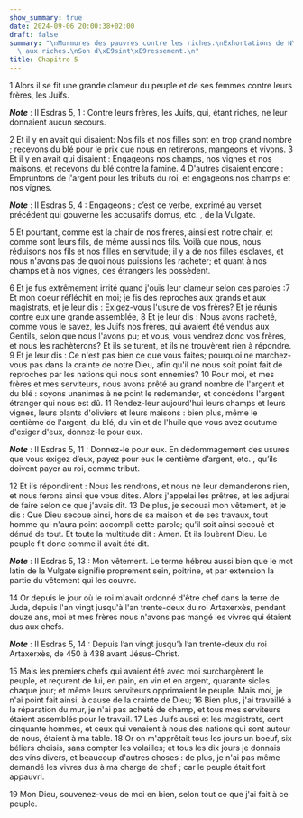 ```yaml
---
show_summary: true
date: 2024-09-06 20:00:38+02:00
draft: false
summary: "\nMurmures des pauvres contre les riches.\nExhortations de N\xE9h\xE9mias\
  \ aux riches.\nSon d\xE9sint\xE9ressement.\n"
title: Chapitre 5
---
```





1 Alors il se fit une grande clameur du peuple et de ses femmes contre leurs frères, les Juifs.

***Note*** :  II Esdras 5, 1 : Contre leurs frères, les Juifs, qui, étant riches, ne leur donnaient aucun secours.

2 Et il y en avait qui disaient: Nos fils et nos filles sont en trop grand nombre ; recevons du blé pour le prix que nous en retirerons, mangeons et vivons. 3 Et il y en avait qui disaient : Engageons nos champs, nos vignes et nos maisons, et recevons du blé contre la famine. 4 D'autres disaient encore : Empruntons de l'argent pour les tributs du roi, et engageons nos champs et nos vignes.

***Note*** :  II Esdras 5, 4 : Engageons ; c’est ce verbe, exprimé au verset précédent qui gouverne les accusatifs domus, etc. , de la Vulgate.

5 Et pourtant, comme est la chair de nos frères, ainsi est notre chair, et comme sont leurs fils, de même aussi nos fils. Voilà que nous, nous réduisons nos fils et nos filles en servitude; il y a de nos filles esclaves, et nous n'avons pas de quoi nous puissions les racheter; et quant à nos champs et à nos vignes, des étrangers les possèdent.


6 Et je fus extrêmement irrité quand j'ouïs leur clameur selon ces paroles :7 Et mon coeur réfléchit en moi; je fis des reproches aux grands et aux magistrats, et je leur dis : Exigez-vous l'usure de vos frères? Et je réunis contre eux une grande assemblée, 8 Et je leur dis : Nous avons racheté, comme vous le savez, les Juifs nos frères, qui avaient été vendus aux Gentils, selon que nous l'avons pu; et vous, vous vendrez donc vos frères, et nous les rachèterons? Et ils se turent, et ils ne trouvèrent rien à répondre. 9 Et je leur dis : Ce n'est pas bien ce que vous faites; pourquoi ne marchez-vous pas dans la crainte de notre Dieu, afin qu'il ne nous soit point fait de reproches par les nations qui nous sont ennemies? 10 Pour moi, et mes frères et mes serviteurs, nous avons prêté au grand nombre de l'argent et du blé : soyons unanimes à ne point le redemander, et concédons l'argent étranger qui nous est dû. 11 Rendez-leur aujourd'hui leurs champs et leurs vignes, leurs plants d'oliviers et leurs maisons : bien
plus, même le centième de l'argent, du blé, du vin et de l'huile que vous avez coutume d'exiger d'eux, donnez-le pour eux.

***Note*** :  II Esdras 5, 11 : Donnez-le pour eux. En dédommagement des usures que vous exigez d’eux, payez pour eux le centième d’argent, etc. , qu’ils doivent payer au roi, comme tribut.

12 Et ils répondirent : Nous les rendrons, et nous ne leur demanderons rien, et nous ferons ainsi que vous dites. Alors j'appelai les prêtres, et les adjurai de faire selon ce que j'avais dit. 13 De plus, je secouai mon vêtement, et je dis : Que Dieu secoue ainsi, hors de sa maison et de ses travaux, tout homme qui n'aura point accompli cette parole; qu'il soit ainsi secoué et dénué de tout. Et toute la multitude dit : Amen. Et ils louèrent Dieu. Le peuple fit donc comme il avait été dit.

***Note*** :  II Esdras 5, 13 : Mon vêtement. Le terme hébreu aussi bien que le mot latin de la Vulgate signifie proprement sein, poitrine, et par extension la partie du vêtement qui les couvre.


14 Or depuis le jour où le roi m'avait ordonné d'être chef dans la terre de Juda, depuis l'an vingt jusqu'à l'an trente-deux du roi Artaxerxès, pendant douze ans, moi et mes frères nous n'avons pas mangé les vivres qui étaient dus aux chefs.

***Note*** :  II Esdras 5, 14 : Depuis l’an vingt jusqu’à l’an trente-deux du roi Artaxerxès, de 450 à 438 avant Jésus-Christ.

15 Mais les premiers chefs qui avaient été avec moi surchargèrent le peuple, et reçurent de lui, en pain, en vin et en argent, quarante sicles chaque jour; et même leurs serviteurs opprimaient le peuple. Mais moi, je n'ai point fait ainsi, à cause de la crainte de Dieu; 16 Bien plus, j'ai travaillé à la réparation du mur, je n'ai pas acheté de champ, et tous mes serviteurs étaient assemblés pour le travail. 17 Les Juifs aussi et les magistrats, cent cinquante hommes, et ceux qui venaient à nous des nations qui sont autour de nous, étaient à ma table. 18 Or on m'apprêtait tous les jours un boeuf, six béliers choisis, sans compter les volailles; et tous les dix jours je donnais des vins divers, et beaucoup d'autres choses : de plus, je n'ai pas même demandé les vivres dus à ma charge de chef ; car le peuple était fort appauvri.


19 Mon Dieu, souvenez-vous de moi en bien, selon tout ce que j'ai fait à ce peuple.

